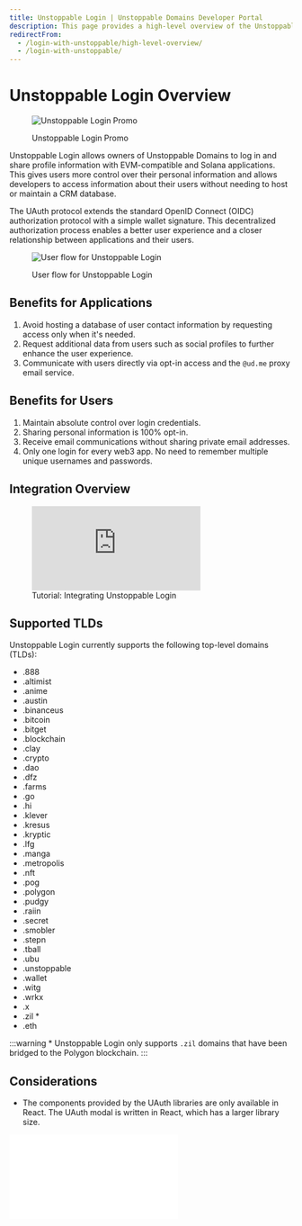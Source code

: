 ```yaml
---
title: Unstoppable Login | Unstoppable Domains Developer Portal
description: This page provides a high-level overview of the Unstoppable Login feature.
redirectFrom:
  - /login-with-unstoppable/high-level-overview/
  - /login-with-unstoppable/
---
```


# Unstoppable Login Overview

<figure>

![Unstoppable Login Promo](/images/login-promo.png)

<figcaption>Unstoppable Login Promo</figcaption>
</figure>

Unstoppable Login allows owners of Unstoppable Domains to log in and share profile information with EVM-compatible and Solana applications. This gives users more control over their personal information and allows developers to access information about their users without needing to host or maintain a CRM database.

The UAuth protocol extends the standard OpenID Connect (OIDC) authorization protocol with a simple wallet signature. This decentralized authorization process enables a better user experience and a closer relationship between applications and their users.

<figure>

![User flow for Unstoppable Login](/images/login-with-unstoppable-flow-revised.png "#width=50%")

<figcaption>User flow for Unstoppable Login</figcaption>
</figure>

## Benefits for Applications

1. Avoid hosting a database of user contact information by requesting access only when it's needed.
2. Request additional data from users such as social profiles to further enhance the user experience.
3. Communicate with users directly via opt-in access and the `@ud.me` proxy email service.

## Benefits for Users

1. Maintain absolute control over login credentials.
2. Sharing personal information is 100% opt-in.
3. Receive email communications without sharing private email addresses.
4. Only one login for every web3 app. No need to remember multiple unique usernames and passwords.

## Integration Overview

<figure>
<div class="video-container">
<iframe src="https://www.youtube.com/embed/3-7CLFB7tCw" title="YouTube video player" frameborder="0" allow="accelerometer; autoplay; clipboard-write; encrypted-media; gyroscope; picture-in-picture; web-share" allowfullscreen></iframe>
</div>
<figcaption>Tutorial: Integrating Unstoppable Login</figcation>
</figure>

## Supported TLDs

Unstoppable Login currently supports the following top-level domains (TLDs):

- .888
- .altimist
- .anime
- .austin
- .binanceus
- .bitcoin
- .bitget
- .blockchain
- .clay
- .crypto
- .dao
- .dfz
- .farms
- .go
- .hi
- .klever
- .kresus
- .kryptic
- .lfg
- .manga
- .metropolis
- .nft
- .pog
- .polygon
- .pudgy
- .raiin
- .secret
- .smobler
- .stepn
- .tball
- .ubu
- .unstoppable
- .wallet
- .witg
- .wrkx
- .x
- .zil \*
- .eth

:::warning \* Unstoppable Login only supports `.zil` domains that have been bridged to the Polygon blockchain.
:::

## Considerations

- The components provided by the UAuth libraries are only available in React. The UAuth modal is written in React, which has a larger library size.

<embed src="/snippets/_developer-survey-embed.md" />
